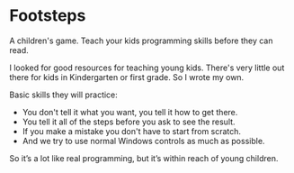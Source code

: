 # Footsteps


A children's game.  Teach your kids programming skills before they can read.


I looked for good resources for teaching young kids.  There's very little out there for kids in Kindergarten or first grade.  So I wrote my own.


Basic skills they will practice:
* You don't tell it what you want, you tell it how to get there.
* You tell it all of the steps before you ask to see the result.
* If you make a mistake you don't have to start from scratch.
* And we try to use normal Windows controls as much as possible.


So it’s a lot like real programming, but it’s within reach of young children.
